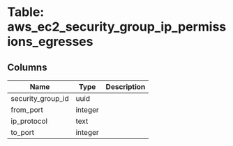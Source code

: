 
# Table: aws_ec2_security_group_ip_permissions_egresses

## Columns
| Name        | Type           | Description  |
| ------------- | ------------- | -----  |
|security_group_id|uuid||
|from_port|integer||
|ip_protocol|text||
|to_port|integer||
